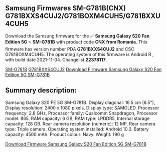 <h2>Samsung Firmwares SM-G781B(CNX) G781BXXS4CUJ2/G781BOXM4CUH5/G781BXXU4CUH5</h2>
Download the Samsung firmware for the ✅ <strong>Samsung Galaxy S20 Fan Edition 5G </strong> ⭐ <strong>SM-G781B</strong> with product code <strong>CNX</strong> <strong> from Romania</strong>. This firmware has version number PDA <strong>G781BXXS4CUJ2</strong> and CSC G781BOXM4CUH5. The operating system of this firmware is Android R , with build date 2021-11-04. Changelist <strong>22378117</strong>.


[SM-G781B](https://samfirm.shop/samsung/model/SM-G781B)
[G781BXXS4CUJ2](https://samfirm.shop/samsung/pda/G781BXXS4CUJ2)
[Download Firmware Samsung Galaxy S20 Fan Edition 5G SM-G781B](https://samfirm.shop/samsung/firmware/471565)
<h2>Summary description:</h2>
<p>Samsung Galaxy S20 FE 5G SM-G781B. Display diagonal: 16.5 cm (6.5"), Display resolution: 2400 x 1080 pixels, Display type: SAMOLED. Processor frequency: 2.8 GHz, Processor family: Qualcomm Snapdragon, Processor model: 865. RAM capacity: 6 GB, RAM type: LPDDR5, Internal storage capacity: 128 GB. Rear camera resolution (numeric): 12 MP, Rear camera type: Triple camera. Operating system installed: Android 10.0. Battery capacity: 4500 mAh. Product colour: Navy. Weight: 190 g</p>


[Download Firmware Samsung Galaxy S20 Fan Edition 5G SM-G781B](https://samfirm.shop/samsung/firmware/471565)
